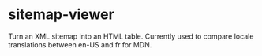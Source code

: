 sitemap-viewer
==============

Turn an XML sitemap into an HTML table.
Currently used to compare locale translations between en-US and fr for MDN.